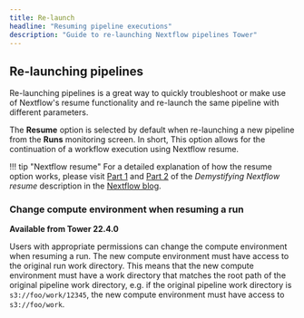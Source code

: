 ```yaml
---
title: Re-launch
headline: "Resuming pipeline executions"
description: "Guide to re-launching Nextflow pipelines Tower"
---
```


## Re-launching pipelines

Re-launching pipelines is a great way to quickly troubleshoot or make use of Nextflow's resume functionality and re-launch the same pipeline with different parameters.

The **Resume** option is selected by default when re-launching a new pipeline from the **Runs** monitoring screen. In short, This option allows for the continuation of a workflow execution using Nextflow resume.

!!! tip "Nextflow resume"
For a detailed explanation of how the resume option works, please visit [Part 1](https://www.nextflow.io/blog/2019/demystifying-nextflow-resume.html) and [Part 2](https://www.nextflow.io/blog/2019/troubleshooting-nextflow-resume.html) of the _Demystifying Nextflow resume_ description in the [Nextflow blog](https://www.nextflow.io/blog.html).

### Change compute environment when resuming a run

**Available from Tower 22.4.0**

Users with appropriate permissions can change the compute environment when resuming a run. The new compute environment must have access to the original run work directory. This means that the new compute environment must have a work directory that matches the root path of the original pipeline work directory, e.g. if the original pipeline work directory is `s3://foo/work/12345`, the new compute environment must have access to `s3://foo/work`.
